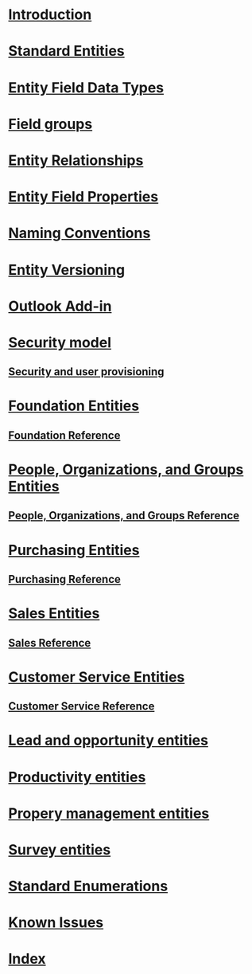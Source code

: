 # [Introduction](introduction.md)
# [Standard Entities](standard-entities.md)
# [Entity Field Data Types](field-data-types.md)
# [Field groups](field-groups.md)
# [Entity Relationships](relationships.md)
# [Entity Field Properties](field-properties.md)
# [Naming Conventions](naming-conventions.md)
# [Entity Versioning](versioning.md)
# [Outlook Add-in](outlook-add-in.md)
# [Security model](security-model.md)
## [Security and user provisioning](security-provisioning.md)
# [Foundation Entities](entities-foundation.md)
## [Foundation Reference](entity-tables/foundation.md)
# [People, Organizations, and Groups Entities](entities-person-organization-group.md)
## [People, Organizations, and Groups Reference](entity-tables/person-organization-group.md)
# [Purchasing Entities](entities-purchasing.md)
## [Purchasing Reference](entity-tables/purchasing.md)
# [Sales Entities](entities-sales.md)
## [Sales Reference](entity-tables/sales.md)
# [Customer Service Entities](entities-customer-service.md)
## [Customer Service Reference](entity-tables/customer-service.md)
# [Lead and opportunity entities](entities-lead-opportunity.md)
# [Productivity entities](entities-productivity.md)
# [Propery management entities](entities-property-management.md)
# [Survey entities](entities-survey.md)
# [Standard Enumerations](standard-enumerations.md)
# [Known Issues](known-issues.md)
# [Index](index.md)
